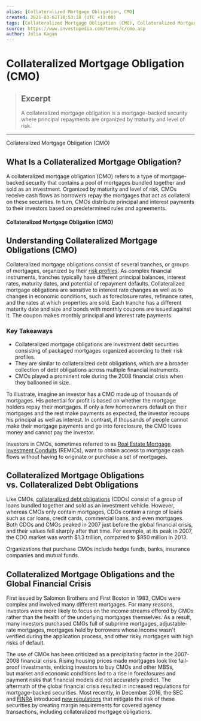 ```yaml
---
alias: [Collateralized Mortgage Obligation, CMO]
created: 2021-03-02T18:53:38 (UTC +11:00)
tags: [Collateralized Mortgage Obligation (CMO), Collateralized Mortgage Obligation (CMO)]
source: https://www.investopedia.com/terms/c/cmo.asp
author: Julia Kagan
---
```


# Collateralized Mortgage Obligation (CMO)

> ## Excerpt
> A collateralized mortgage obligation is a mortgage-backed security where principal repayments are organized by maturity and level of risk.

---

Collateralized Mortgage Obligation (CMO)
## What Is a Collateralized Mortgage Obligation?

A collateralized mortgage obligation (CMO) refers to a type of mortgage-backed security that contains a pool of mortgages bundled together and sold as an investment. Organized by maturity and level of risk, CMOs receive cash flows as borrowers repay the mortgages that act as collateral on these securities. In turn, CMOs distribute principal and interest payments to their investors based on predetermined rules and agreements.

#### Collateralized Mortgage Obligation (CMO)

## Understanding Collateralized Mortgage Obligations (CMO)

Collateralized mortgage obligations consist of several tranches, or groups of mortgages, organized by their [risk profiles](https://www.investopedia.com/terms/r/risk-profile.asp). As complex financial instruments, tranches typically have different principal balances, interest rates, maturity dates, and potential of repayment defaults. Collateralized mortgage obligations are sensitive to interest rate changes as well as to changes in economic conditions, such as foreclosure rates, refinance rates, and the rates at which properties are sold. Each tranche has a different maturity date and size and bonds with monthly coupons are issued against it. The coupon makes monthly principal and interest rate payments.

### Key Takeaways

-   Collateralized mortgage obligations are investment debt securities consisting of packaged mortgages organized according to their risk profiles.
-   They are similar to collateralized debt obligations, which are a broader collection of debt obligations across multiple financial instruments.
-   CMOs played a prominent role during the 2008 financial crisis when they ballooned in size.

To illustrate, imagine an investor has a CMO made up of thousands of mortgages. His potential for profit is based on whether the mortgage holders repay their mortgages. If only a few homeowners default on their mortgages and the rest make payments as expected, the investor recoups his principal as well as interest. In contrast, if thousands of people cannot make their mortgage payments and go into foreclosure, the CMO loses money and cannot pay the investor.

Investors in CMOs, sometimes referred to as [Real Estate Mortgage Investment Conduits](https://www.investopedia.com/terms/r/real-estate-mortgage-investment-conduit-remic.asp) (REMICs), want to obtain access to mortgage cash flows without having to originate or purchase a set of mortgages.

## Collateralized Mortgage Obligations vs. Collateralized Debt Obligations

Like CMOs, [collateralized debt obligations](https://www.investopedia.com/terms/c/cdo.asp) (CDOs) consist of a group of loans bundled together and sold as an investment vehicle. However, whereas CMOs only contain mortgages, CDOs contain a range of loans such as car loans, credit cards, commercial loans, and even mortgages. Both CDOs and CMOs peaked in 2007 just before the global financial crisis, and their values fell sharply after that time. For example, at its peak in 2007, the CDO market was worth $1.3 trillion, compared to $850 million in 2013.

Organizations that purchase CMOs include hedge funds, banks, insurance companies and mutual funds.

## Collateralized Mortgage Obligations and the Global Financial Crisis

First issued by Salomon Brothers and First Boston in 1983, CMOs were complex and involved many different mortgages. For many reasons, investors were more likely to focus on the income streams offered by CMOs rather than the health of the underlying mortgages themselves. As a result, many investors purchased CMOs full of subprime mortgages, adjustable-rate mortgages, mortgages held by borrowers whose income wasn't verified during the application process, and other risky mortgages with high risks of default.

The use of CMOs has been criticized as a precipitating factor in the 2007-2008 financial crisis. Rising housing prices made mortgages look like fail-proof investments, enticing investors to buy CMOs and other MBSs, but market and economic conditions led to a rise in foreclosures and payment risks that financial models did not accurately predict. The aftermath of the global financial crisis resulted in increased regulations for mortgage-backed securities. Most recently, in December 2016, the SEC and [FINRA](https://www.investopedia.com/terms/f/finra.asp) introduced [new regulations](https://www.finra.org/sites/default/files/notice_doc_file_ref/Regulatory-Notice-16-31.pdf) that mitigate the risk of these securities by creating margin requirements for covered agency transactions, including collateralized mortgage obligations.
